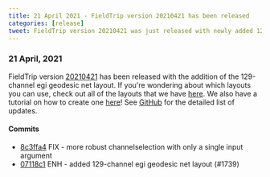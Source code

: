 ```yaml
---
title: 21 April 2021 - FieldTrip version 20210421 has been released
categories: [release]
tweet: FieldTrip version 20210421 was just released with newly added 129-channel egi geodesic net layout! Check out all of the layouts we have here: https://www.fieldtriptoolbox.org/template/layout/ and our tutorial on how to create one here: https://www.fieldtriptoolbox.org/tutorial/layout/ .. See http://www.fieldtriptoolbox.org/#21-april-2021
---
```


### 21 April, 2021

FieldTrip version [20210421](http://github.com/fieldtrip/fieldtrip/releases/tag/20210421) has been released with the addition of the 129-channel egi geodesic net layout. If you're wondering about which layouts you can use, check out all of the layouts that we have [here](https://www.fieldtriptoolbox.org/template/layout/). We also have a tutorial on how to create one [here](https://www.fieldtriptoolbox.org/tutorial/layout/)! See [GitHub](https://github.com/fieldtrip/fieldtrip/compare/20210420...20210421) for the detailed list of updates.

#### Commits

- [8c3ffa4](http://github.com/fieldtrip/fieldtrip/commit/8c3ffa4) FIX - more robust channelselection with only a single input argument
- [07118c1](http://github.com/fieldtrip/fieldtrip/commit/07118c1) ENH - added 129-channel egi geodesic net layout (#1739)
